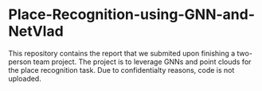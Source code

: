 # Place-Recognition-using-GNN-and-NetVlad
This repository contains the report that we submited upon finishing a two-person team project. The project is to leverage GNNs and point clouds for the place recognition task. Due to confidentialty reasons, code is not uploaded.

